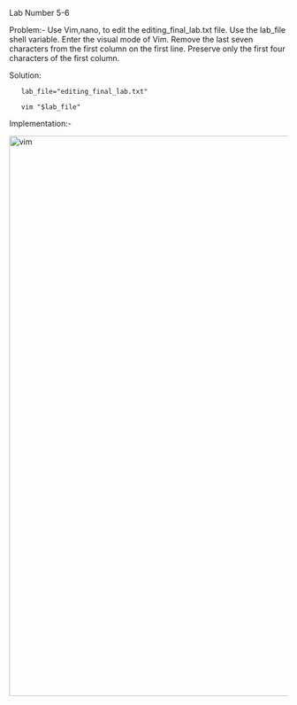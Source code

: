Lab Number 5-6

Problem:- Use Vim,nano, to edit the editing_final_lab.txt file. Use the
lab_file shell variable. Enter the visual mode of Vim. Remove
the last seven characters from the first column on the first
line. Preserve only the first four characters of the first column.

Solution:

       lab_file="editing_final_lab.txt"

       vim "$lab_file"


Implementation:-

<img width="1012" alt="vim" src="https://github.com/user-attachments/assets/241b89f6-b886-443b-8818-908a1ed5d223" />
